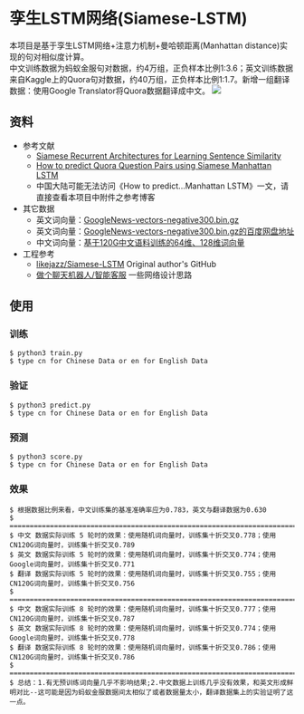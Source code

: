# 孪生LSTM网络(Siamese-LSTM)
本项目是基于孪生LSTM网络+注意力机制+曼哈顿距离(Manhattan distance)实现的句对相似度计算。<br>
中文训练数据为蚂蚁金服句对数据，约4万组，正负样本比例1:3.6；英文训练数据来自Kaggle上的Quora句对数据，约40万组，正负样本比例1:1.7。新增一组翻译数据：使用Google Translator将Quora数据翻译成中文。
![](https://cloud.githubusercontent.com/assets/9861437/20479493/6ea8ad12-b004-11e6-89e4-53d4d354d32e.png)

## 资料
- 参考文献
    - [Siamese Recurrent Architectures for Learning Sentence Similarity](http://www.mit.edu/~jonasm/info/MuellerThyagarajan_AAAI16.pdf)
    - [How to predict Quora Question Pairs using Siamese Manhattan LSTM](https://medium.com/mlreview/implementing-malstm-on-kaggles-quora-question-pairs-competition-8b31b0b16a07)
    - 中国大陆可能无法访问《How to predict...Manhattan LSTM》一文，请直接查看本项目中附件之参考博客
- 其它数据
    - 英文词向量：[GoogleNews-vectors-negative300.bin.gz](https://drive.google.com/file/d/0B7XkCwpI5KDYNlNUTTlSS21pQmM/edit?usp=sharing)
    - 英文词向量：[GoogleNews-vectors-negative300.bin.gz的百度网盘地址](https://pan.baidu.com/s/1dEENGPV)
    - 中文词向量：[基于120G中文语料训练的64维、128维词向量](https://weibo.com/p/23041816d74e01f0102x77v)
- 工程参考
    - [likejazz/Siamese-LSTM](https://github.com/likejazz/Siamese-LSTM) Original author's GitHub
    - [做个聊天机器人/智能客服](https://zhuanlan.zhihu.com/p/31638132) 一些网络设计思路

## 使用
### 训练
```
$ python3 train.py
$ type cn for Chinese Data or en for English Data
```

### 验证
```
$ python3 predict.py
$ type cn for Chinese Data or en for English Data
```

### 预测
```
$ python3 score.py
$ type cn for Chinese Data or en for English Data
```

### 效果
```
$ 根据数据比例来看，中文训练集的基准准确率应为0.783，英文与翻译数据为0.630
$ =================================================================================================
$ 中文 数据实际训练 5 轮时的效果：使用随机词向量时，训练集十折交叉0.778；使用CN120G词向量时，训练集十折交叉0.789
$ 英文 数据实际训练 5 轮时的效果：使用随机词向量时，训练集十折交叉0.774；使用Google词向量时，训练集十折交叉0.771
$ 翻译 数据实际训练 5 轮时的效果：使用随机词向量时，训练集十折交叉0.755；使用CN120G词向量时，训练集十折交叉0.756
$ =================================================================================================
$ 中文 数据实际训练 8 轮时的效果：使用随机词向量时，训练集十折交叉0.777；使用CN120G词向量时，训练集十折交叉0.787
$ 英文 数据实际训练 8 轮时的效果：使用随机词向量时，训练集十折交叉0.774；使用Google词向量时，训练集十折交叉0.778
$ 翻译 数据实际训练 8 轮时的效果：使用随机词向量时，训练集十折交叉0.786；使用CN120G词向量时，训练集十折交叉0.786
$ =================================================================================================
$ 总结：1.有无预训练词向量几乎不影响结果;2.中文数据上训练几乎没有效果，和英文形成鲜明对比--这可能是因为蚂蚁金服数据间太相似了或者数据量太小，翻译数据集上的实验证明了这一点。
```
